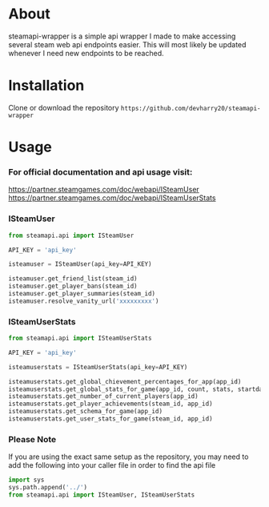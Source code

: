 # About
steamapi-wrapper is a simple api wrapper I made to make accessing several steam web api endpoints easier. This will most likely be updated whenever I need new endpoints to be reached.

# Installation
Clone or download the repository
```https://github.com/devharry20/steamapi-wrapper```

# Usage

### For official documentation and api usage visit:
https://partner.steamgames.com/doc/webapi/ISteamUser  
https://partner.steamgames.com/doc/webapi/ISteamUserStats

### ISteamUser
```py
from steamapi.api import ISteamUser

API_KEY = 'api_key'

isteamuser = ISteamUser(api_key=API_KEY)

isteamuser.get_friend_list(steam_id)
isteamuser.get_player_bans(steam_id)
isteamuser.get_player_summaries(steam_id)
isteamuser.resolve_vanity_url('xxxxxxxxx')
```

### ISteamUserStats
```py
from steamapi.api import ISteamUserStats

API_KEY = 'api_key'

isteamuserstats = ISteamUserStats(api_key=API_KEY)

isteamuserstats.get_global_chievement_percentages_for_app(app_id)
isteamuserstats.get_global_stats_for_game(app_id, count, stats, startdate, enddate)
isteamuserstats.get_number_of_current_players(app_id)
isteamuserstats.get_player_achievements(steam_id, app_id)
isteamuserstats.get_schema_for_game(app_id)
isteamuserstats.get_user_stats_for_game(steam_id, app_id)
```

### Please Note
If you are using the exact same setup as the repository, you may need to add the following into your caller file in order to find the api file
```py
import sys
sys.path.append('../')
from steamapi.api import ISteamUser, ISteamUserStats
```
